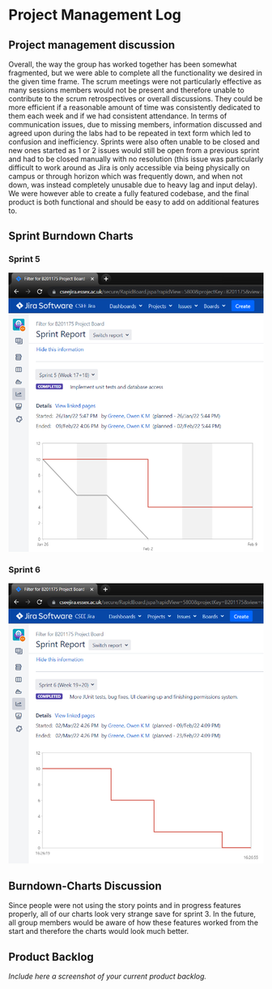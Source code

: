 # Project Management Log

## Project management discussion

Overall, the way the group has worked together has been somewhat fragmented, but we were able to complete all the functionality we desired in the given time frame. The scrum meetings were not particularly effective as many sessions members would not be present and therefore unable to contribute to the scrum retrospectives or overall discussions. They could be more efficient if a reasonable amount of time was consistently dedicated to them each week and if we had consistent attendance.
In terms of communication issues, due to missing members, information discussed and agreed upon during the labs had to be repeated in text form which led to confusion and inefficiency. Sprints were also often unable to be closed and new ones started as 1 or 2 issues would still be open from a previous sprint and had to be closed manually with no resolution (this issue was particularly difficult to work around as Jira is only accessible via being physically on campus or through horizon which was frequently down, and when not down, was instead completely unusable due to heavy lag and input delay). We were however able to create a fully featured codebase, and the final product is both functional and should be easy to add on additional features to.

## Sprint Burndown Charts

### Sprint 5
![](../resources/images/sprint5burndown.png)  

### Sprint 6
![](../resources/images/sprint6burndown.png)
  
## Burndown-Charts Discussion
Since people were not using the story points and in progress features properly, all of our charts look very strange save for sprint 3. In the future, all group members would be aware of how these features worked from the start and therefore the charts would look much better.

## Product Backlog
*Include here a screenshot of your current product backlog.*
